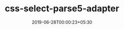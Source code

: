 ---
title: "css-select-parse5-adapter"
date: 2019-06-28T00:00:23+05:30
type: "organisations"
org_name: "Polymer Project"
repo_desc: "An adapter for the css-select package to allow querying of parse5 generated trees."
repo_link: https://github.com/Polymer/css-select-parse5-adapter
---